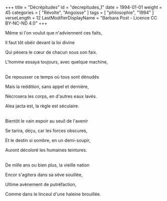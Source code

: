 +++
title = "Décrépitudes"
id = "decrepitudes_1"
date = 1994-01-01
weight = 45
categories = [ "Révolte", "Angoisse" ]
tags = [ "philosophie", "1994" ]
verseLength = 12
LastModifierDisplayName = "Barbara Post - Licence CC BY-NC-ND 4.0"
+++

Même si l'on voulut que n'adviennent ces faits,

Il faut tôt obéir devant la loi divine

Qui pèsera le cœur de chacun sous son faix.

L'homme essaya toujours, avec quelque machine,

 \
De repousser ce temps où tous sont dénudés

Mais la reddition, sans appel et dernière,

Nécrosera les corps, en d'autres eaux lavés.

Alea jacta est, la règle est séculaire.

 \
Bientôt le vain espoir au seuil de l'avenir

Se tarira, déçu, car les forces obscures,

Et le destin si sombre, en un demi-soupir,

Auront décoloré les humaines teintures.

 \
De mille ans ou bien plus, la vieille nation

Encor s'agitera dans sa sève souillée,

Ultime avènement de putréfaction,

Comme dans le linceul d'une haleine brouillée.
